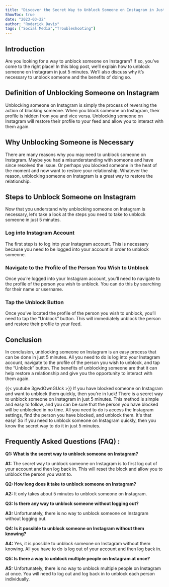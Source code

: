 ```yaml
---
title: "Discover the Secret Way to Unblock Someone on Instagram in Just 5 Minutes!"
ShowToc: true 
date: "2023-03-22"
author: "Roderick Davis" 
tags: ["Social Media","Troubleshooting"]
---
```

## Introduction 
Are you looking for a way to unblock someone on Instagram? If so, you’ve come to the right place! In this blog post, we’ll explain how to unblock someone on Instagram in just 5 minutes. We’ll also discuss why it’s necessary to unblock someone and the benefits of doing so. 

## Definition of Unblocking Someone on Instagram 
Unblocking someone on Instagram is simply the process of reversing the action of blocking someone. When you block someone on Instagram, their profile is hidden from you and vice versa. Unblocking someone on Instagram will restore their profile to your feed and allow you to interact with them again. 

## Why Unblocking Someone is Necessary 
There are many reasons why you may need to unblock someone on Instagram. Maybe you had a misunderstanding with someone and have since resolved the issue. Or perhaps you blocked someone in the heat of the moment and now want to restore your relationship. Whatever the reason, unblocking someone on Instagram is a great way to restore the relationship. 

## Steps to Unblock Someone on Instagram 
Now that you understand why unblocking someone on Instagram is necessary, let’s take a look at the steps you need to take to unblock someone in just 5 minutes. 

### Log into Instagram Account 
The first step is to log into your Instagram account. This is necessary because you need to be logged into your account in order to unblock someone. 

### Navigate to the Profile of the Person You Wish to Unblock 
Once you’re logged into your Instagram account, you’ll need to navigate to the profile of the person you wish to unblock. You can do this by searching for their name or username. 

### Tap the Unblock Button 
Once you’ve located the profile of the person you wish to unblock, you’ll need to tap the “Unblock” button. This will immediately unblock the person and restore their profile to your feed. 

## Conclusion 
In conclusion, unblocking someone on Instagram is an easy process that can be done in just 5 minutes. All you need to do is log into your Instagram account, navigate to the profile of the person you wish to unblock, and tap the “Unblock” button. The benefits of unblocking someone are that it can help restore a relationship and give you the opportunity to interact with them again.

{{< youtube 3gwdOwnGUck >}} 
If you have blocked someone on Instagram and want to unblock them quickly, then you're in luck! There is a secret way to unblock someone on Instagram in just 5 minutes. This method is simple and easy to follow, and you can be sure that the person you have blocked will be unblocked in no time. All you need to do is access the Instagram settings, find the person you have blocked, and unblock them. It's that easy! So if you need to unblock someone on Instagram quickly, then you know the secret way to do it in just 5 minutes.

## Frequently Asked Questions (FAQ) :
**Q1: What is the secret way to unblock someone on Instagram?**

**A1:** The secret way to unblock someone on Instagram is to first log out of your account and then log back in. This will reset the block and allow you to unblock the person you want to.

**Q2: How long does it take to unblock someone on Instagram?**

**A2:** It only takes about 5 minutes to unblock someone on Instagram.

**Q3: Is there any way to unblock someone without logging out?**

**A3:** Unfortunately, there is no way to unblock someone on Instagram without logging out.

**Q4: Is it possible to unblock someone on Instagram without them knowing?**

**A4:** Yes, it is possible to unblock someone on Instagram without them knowing. All you have to do is log out of your account and then log back in.

**Q5: Is there a way to unblock multiple people on Instagram at once?**

**A5:** Unfortunately, there is no way to unblock multiple people on Instagram at once. You will need to log out and log back in to unblock each person individually.


